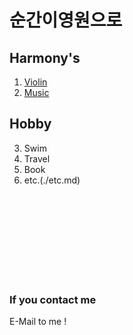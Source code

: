 # 순간이영원으로

## Harmony's 

1. [Violin](./violin.md)
2. [Music](./music.md)

## Hobby 

3. Swim
4. Travel
5. Book
6. etc.(./etc.md)
<br>  
<br>  
<br>  
<br>  
<br>  
<br>  
<br>  
<br>  

### If you contact me
E-Mail to me !
